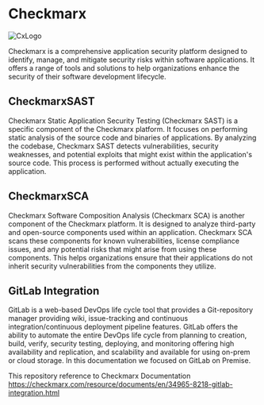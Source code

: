 # Checkmarx

![CxLogo](/checkmarx/img/CxLogo.png)

Checkmarx is a comprehensive application security platform designed to identify, manage, and mitigate security risks within software applications. It offers a range of tools and solutions to help organizations enhance the security of their software development lifecycle.

## CheckmarxSAST

Checkmarx Static Application Security Testing (Checkmarx SAST) is a specific component of the Checkmarx platform. It focuses on performing static analysis of the source code and binaries of applications. By analyzing the codebase, Checkmarx SAST detects vulnerabilities, security weaknesses, and potential exploits that might exist within the application's source code. This process is performed without actually executing the application.

## CheckmarxSCA

Checkmarx Software Composition Analysis (Checkmarx SCA) is another component of the Checkmarx platform. It is designed to analyze third-party and open-source components used within an application. Checkmarx SCA scans these components for known vulnerabilities, license compliance issues, and any potential risks that might arise from using these components. This helps organizations ensure that their applications do not inherit security vulnerabilities from the components they utilize.

## GitLab Integration

GitLab is a web-based DevOps life cycle tool that provides a Git-repository manager providing wiki, issue-tracking and continuous integration/continuous deployment pipeline features. GitLab offers the ability to automate the entire DevOps life cycle from planning to creation, build, verify, security testing, deploying, and monitoring offering high availability and replication, and scalability and available for using on-prem or cloud storage. In this documentation we focused on GitLab on Premise.

This repository reference to Checkmarx Documentation https://checkmarx.com/resource/documents/en/34965-8218-gitlab-integration.html

[def]: https://github.com/abidzard/checkmarx/blob/main/CxLogo.png?raw=true